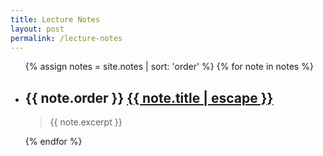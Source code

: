 ```yaml
---
title: Lecture Notes
layout: post
permalink: /lecture-notes
---
```

<div class="notes">
	<ul class="post-list">
		{% assign notes = site.notes | sort: 'order' %}
		{% for note in notes %}
		<li>
            <!--
			{% assign date_format = site.minima.date_format | default: "%b %-d, %Y" %}
			<span class="post-meta">{{ note.date | date: date_format }}</span>
            -->
			<h2><span class="post-meta">{{ note.order }}</span>
				<a class="post-link" href="{{ note.url | relative_url }}">{{ note.title | escape }}</a>
			</h2>
			<blockquote>{{ note.excerpt }}</blockquote>
		</li>
		{% endfor %}
	</ul>
</div>
